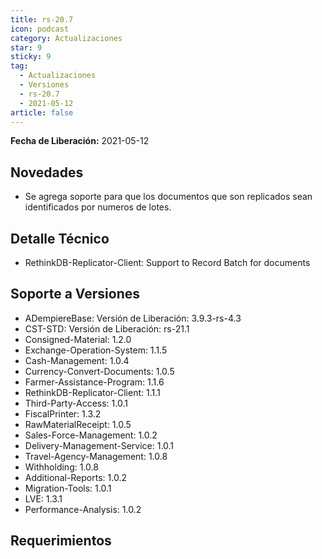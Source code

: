 ```yaml
---
title: rs-20.7
icon: podcast
category: Actualizaciones
star: 9
sticky: 9
tag:
  - Actualizaciones
  - Versiones
  - rs-20.7
  - 2021-05-12
article: false
---
```


**Fecha de Liberación:** 2021-05-12

## Novedades

- Se agrega soporte para que los documentos que son replicados sean identificados por numeros de lotes.

## Detalle Técnico

- RethinkDB-Replicator-Client: Support to Record Batch for documents

## Soporte a Versiones

- ADempiereBase: Versión de Liberación: 3.9.3-rs-4.3
- CST-STD: Versión de Liberación: rs-21.1
- Consigned-Material: 1.2.0
- Exchange-Operation-System: 1.1.5
- Cash-Management: 1.0.4
- Currency-Convert-Documents: 1.0.5
- Farmer-Assistance-Program: 1.1.6
- RethinkDB-Replicator-Client: 1.1.1
- Third-Party-Access: 1.0.1
- FiscalPrinter: 1.3.2
- RawMaterialReceipt: 1.0.5
- Sales-Force-Management: 1.0.2
- Delivery-Management-Service: 1.0.1
- Travel-Agency-Management: 1.0.8
- Withholding: 1.0.8
- Additional-Reports: 1.0.2
- Migration-Tools: 1.0.1
- LVE: 1.3.1
- Performance-Analysis: 1.0.2

## Requerimientos
